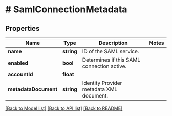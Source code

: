 # # SamlConnectionMetadata

## Properties

Name | Type | Description | Notes
------------ | ------------- | ------------- | -------------
**name** | **string** | ID of the SAML service. | 
**enabled** | **bool** | Determines if this SAML connection active. | 
**accountId** | **float** |  | 
**metadataDocument** | **string** | Identity Provider metadata XML document. | 

[[Back to Model list]](../../README.md#documentation-for-models) [[Back to API list]](../../README.md#documentation-for-api-endpoints) [[Back to README]](../../README.md)


